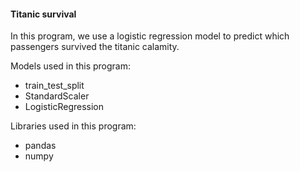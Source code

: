 #### Titanic survival

In this program, we use a logistic regression model to predict which passengers survived the titanic calamity.

Models used in this program:

- train_test_split
- StandardScaler
- LogisticRegression

Libraries used in this program:

- pandas
- numpy
